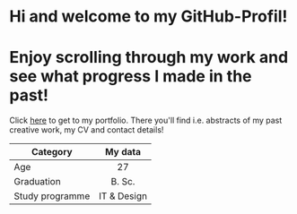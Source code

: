 # Hi and welcome to my GitHub-Profil!
# Enjoy scrolling through my work and see what progress I made in the past! 

Click [here](https://jessicawindoffer.myportfolio.com/) to get to my portfolio. There you'll find i.e. abstracts of my past creative work, my CV and contact details!

| Category        | My data       |
| --------------- |:-------------:|
| Age             | 27            |
| Graduation      | B. Sc.        |
| Study programme | IT & Design   |

<!--
**Jessica-Windoffer/Jessica-Windoffer** is a ✨ _special_ ✨ repository because its `README.md` (this file) appears on your GitHub profile.

Here are some ideas to get you started:

- 🔭 I’m currently working on ...
- 🌱 I’m currently learning ...
- 👯 I’m looking to collaborate on ...
- 🤔 I’m looking for help with ...
- 💬 Ask me about ...
- 📫 How to reach me: ...
- 😄 Pronouns: ...
- ⚡ Fun fact: ...
-->
